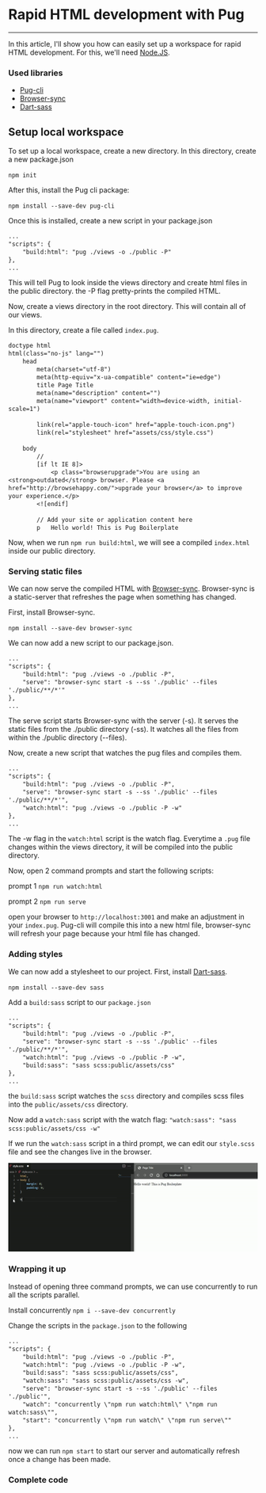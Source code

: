 # Rapid HTML development with Pug
---

In this article, I'll show you how can easily set up a workspace for rapid HTML development.
For this, we'll need [Node.JS](https://nodejs.org/en/).

### Used libraries
* [Pug-cli](https://www.npmjs.com/package/pug-cli)
* [Browser-sync](https://www.npmjs.com/package/browser-sync)
* [Dart-sass](https://www.npmjs.com/package/sass)

## Setup local workspace
To set up a local workspace, create a new directory. In this directory, create a new package.json

`npm init`

After this, install the Pug cli package:

`npm install --save-dev pug-cli`

Once this is installed, create a new script in your package.json

    ...
    "scripts": {
        "build:html": "pug ./views -o ./public -P"
    },
    ...

This will tell Pug to look inside the views directory and create html files in the public directory. the -P flag pretty-prints the compiled HTML.

Now, create a views directory in the root directory.
This will contain all of our views.

In this directory, create a file called `index.pug`.

    doctype html
    html(class="no-js" lang="")
        head
            meta(charset="utf-8")
            meta(http-equiv="x-ua-compatible" content="ie=edge")
            title Page Title
            meta(name="description" content="")
            meta(name="viewport" content="width=device-width, initial-scale=1")

            link(rel="apple-touch-icon" href="apple-touch-icon.png")
            link(rel="stylesheet" href="assets/css/style.css")

        body
            //
            [if lt IE 8]>
                <p class="browserupgrade">You are using an <strong>outdated</strong> browser. Please <a href="http://browsehappy.com/">upgrade your browser</a> to improve your experience.</p>
            <![endif]

            // Add your site or application content here
            p   Hello world! This is Pug Boilerplate


Now, when we run `npm run build:html`, we will see a compiled `index.html` inside our public directory.

### Serving static files
We can now serve the compiled HTML with [Browser-sync](https://browsersync.io). Browser-sync is a static-server that refreshes the page when something has changed.

First, install Browser-sync.

`npm install --save-dev browser-sync`

We can now add a new script to our package.json.

    ...
    "scripts": {
        "build:html": "pug ./views -o ./public -P",
        "serve": "browser-sync start -s --ss './public' --files './public/**/*'"
    },
    ...

The serve script starts Browser-sync with the server (-s). It serves the static files from the ./public directory (-ss). It watches all the files from within the ./public directory (--files).

Now, create a new script that watches the pug files and compiles them.

    ...
    "scripts": {
        "build:html": "pug ./views -o ./public -P",
        "serve": "browser-sync start -s --ss './public' --files './public/**/*'",
        "watch:html": "pug ./views -o ./public -P -w"
    },
    ...

The -w flag in the `watch:html` script is the watch flag. Everytime a `.pug` file changes within the views directory, it will be compiled into the public directory.

Now, open 2 command prompts and start the following scripts:

prompt 1 `npm run watch:html`

prompt 2 `npm run serve`

open your browser to `http://localhost:3001` and make an adjustment in your `index.pug`. Pug-cli will compile this into a new html file, browser-sync will refresh your page because your html file has changed.


### Adding styles
We can now add a stylesheet to our project.
First, install [Dart-sass](https://sass-lang.com/documentation/cli/dart-sass).

`npm install --save-dev sass`

Add a `build:sass` script to our `package.json`

    ...
    "scripts": {
        "build:html": "pug ./views -o ./public -P",
        "serve": "browser-sync start -s --ss './public' --files './public/**/*'",
        "watch:html": "pug ./views -o ./public -P -w",
        "build:sass": "sass scss:public/assets/css"
    },
    ...

the `build:sass` script watches the `scss` directory and compiles scss files into the `public/assets/css` directory.

Now add a `watch:sass` script with the watch flag: 
`"watch:sass": "sass scss:public/assets/css -w"`

If we run the `watch:sass` script in a third prompt, we can edit our `style.scss` file and see the changes live in the browser.

![Example](./example.gif)

### Wrapping it up
Instead of opening three command prompts, we can use concurrently to run all the scripts parallel.

Install concurrently `npm i --save-dev concurrently`

Change the scripts in the `package.json` to the following

    ...
    "scripts": {
        "build:html": "pug ./views -o ./public -P",
        "watch:html": "pug ./views -o ./public -P -w",
        "build:sass": "sass scss:public/assets/css",
        "watch:sass": "sass scss:public/assets/css -w",
        "serve": "browser-sync start -s --ss './public' --files './public'",
        "watch": "concurrently \"npm run watch:html\" \"npm run watch:sass\"",
        "start": "concurrently \"npm run watch\" \"npm run serve\""
    },
    ...

now we can run `npm start` to start our server and automatically refresh once a change has been made.

### Complete code
